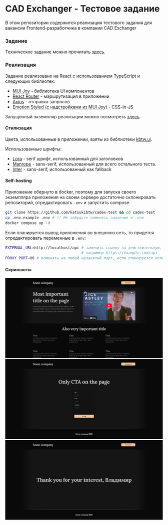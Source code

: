 # CAD Exchanger - Тестовое задание

В этом репозитории содержится реализация тестового задания для вакансии Frontend-разработчика в компании CAD Exchanger

### Задание

Техническое задание можно прочитать [здесь](https://download.cadexchanger.com/documents/hiring/frontend/CADEX+frontend+developer+assigment+for+probationeers.pdf).

### Реализация

Задание реализовано на React с использованием TypeScript и следующих библиотек:

- [MUI Joy](https://mui.com/joy-ui/getting-started/) - библиотека UI компонентов
- [React Router](https://reactrouter.com/) - маршрутизация в приложении
- [Axios](https://axios-http.com/) - отправка запросов
- [Emotion Styled (с надстройками из MUI Joy)](https://emotion.sh/docs/styled) - CSS-in-JS

Запущенный экземпляр реализации можно посмотреть [здесь](https://ce.kbtw.ru).

#### Стилизация

Цвета, использованные в приложении, взяты из библиотеки [kbtw.ui](https://github.com/katsukibtw/kbtw.ui).

Использованные шрифты:

- [Lora](https://fonts.google.com/specimen/Lora) - serif шрифт, использованный для заголовков
- [Manrope](https://fonts.google.com/specimen/Manrope) - sans-serif, использованный для всего остального теста.
- [Inter](https://fonts.google.com/specimen/Inter) - sans-serif, использованный как fallback

#### Self-hosting

Приложение обернуто в docker, поэтому для запуска своего экземпляра приложения на своем сервере
достаточно склонировать репозиторий, отредактировать `.env` и запустить compose.

```sh
git clone https://github.com/katsukibtw/cadex-test && cd cadex-test
cp .env.example .env # !! Не забудьте поменять значения в .env
docker compose up -d
```

Если планируется вывод приложения во внешнюю сеть, то придется отредактировать переменные в `.env`:

```sh
EXTERNAL_URL=http://localhost/api # заменить ссылку на действительную, с внешним доменом.
                                  # например https://example.com/api
PROXY_PORT=80 # поменять на любой незанятый порт, если планируется использовать reverse proxy
```

#### Скриншоты

![screenshot1](./assets/screenshot1.png)
![screenshot2](./assets/screenshot2.png)
![screenshot3](./assets/screenshot3.png)
